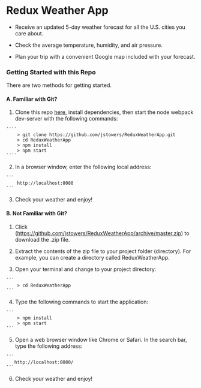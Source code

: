 # Redux Weather App

+   Receive an updated 5-day weather forecast for all the U.S. cities you care about.

+   Check the average temperature, humidity, and air pressure.  

+   Plan your trip with a convenient Google map included with your forecast.


### Getting Started with this Repo ###

There are two methods for getting started.

#### A.  Familiar with Git? ####

1.   Clone this repo [here](https://github.com/jstowers/ReduxWeatherApp), install dependencies, then start the node webpack dev-server with the following commands:
    
    ````        
    	> git clone https://github.com/jstowers/ReduxWeatherApp.git
    	> cd ReduxWeatherApp
    	> npm install
    	> npm start
    ````

2.   In a browser window, enter the following local address:

    ```
        http://localhost:8080
    ```

3.   Check your weather and enjoy!


#### B.  Not Familiar with Git? ####

1.   Click (https://github.com/jstowers/ReduxWeatherApp/archive/master.zip) to download the .zip file.

2.   Extract the contents of the zip file to your project folder (directory).  For example, you can create a directory called ReduxWeatherApp.

3.   Open your terminal and change to your project directory:

    ```
        > cd ReduxWeatherApp
    ```

4.   Type the following commands to start the application:

    ```
    	> npm install
    	> npm start
    ```

5.   Open a web browser window like Chrome or Safari.  In the search bar, type the following address:

    ```
       http://localhost:8080/ 
    ```

6.   Check your weather and enjoy!